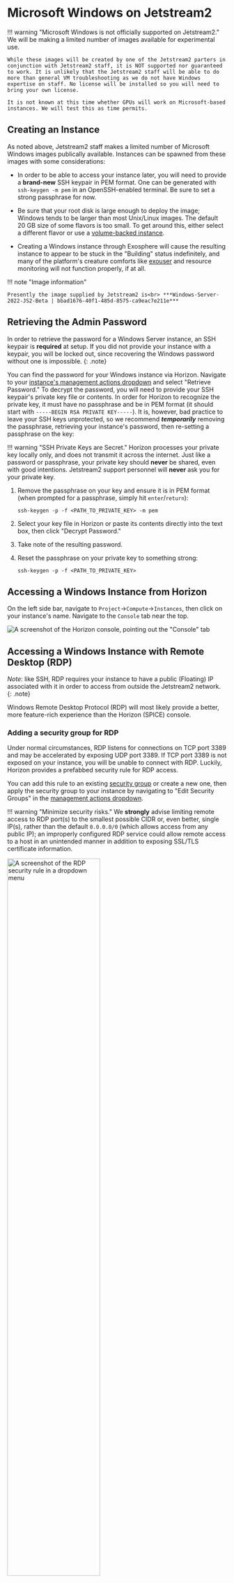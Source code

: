 # Microsoft Windows on Jetstream2

!!! warning "Microsoft Windows is not officially supported on Jetstream2."
    We will be making a limited number of images available for experimental use.

    While these images will be created by one of the Jetstream2 parters in conjunction with Jetstream2 staff, it is NOT supported nor guaranteed to work. It is unlikely that the Jetstream2 staff will be able to do more than general VM troubleshooting as we do not have Windows expertise on staff. No license will be installed so you will need to bring your own license.

    It is not known at this time whether GPUs will work on Microsoft-based instances. We will test this as time permits.

## Creating an Instance

As noted above, Jetstream2 staff makes a limited number of Microsoft Windows images publically available. Instances can be spawned from these images with some considerations:

- In order to be able to access your instance later, you will need to provide a **brand-new** SSH keypair in PEM format. One can be generated with `ssh-keygen -m pem` in an OpenSSH-enabled terminal. Be sure to set a strong passphrase for now.

- Be sure that your root disk is large enough to deploy the image; Windows tends to be larger than most Unix/Linux images. The default 20 GB size of some flavors is too small. To get around this, either select a different flavor or use a [volume-backed instance](../faq/general-faq.md#i-need-a-root-disk-larger-than-the-maximum-size-for-jetstream2-instances-can-you-create-a-custom-flavor-for-me).
- Creating a Windows instance through Exosphere will cause the resulting instance to appear to be stuck in the "Building" status indefinitely, and many of the platform's creature comforts like [exouser](../ui/exo/access-instance.md#the-exouser-profile-passphrase) and resource monitoring will not function properly, if at all.

!!! note "Image information"

    Presently the image supplied by Jetstream2 is<br> ***Windows-Server-2022-JS2-Beta | bbad1676-40f1-485d-8575-ca9eac7e211e***

## Retrieving the Admin Password

In order to retrieve the password for a Windows Server instance, an SSH keypair is **required** at setup. If you did not provide your instance with a keypair, you will be locked out, since recovering the Windows password without one is impossible.
{: .note}

You can find the password for your Windows instance via Horizon. Navigate to your [instance's management actions dropdown](../ui/horizon/manage.md#instance-management-actions) and select "Retrieve Password." To decrypt the password, you will need to provide your SSH keypair's private key file or contents. In order for Horizon to recognize the private key, it must have no passphrase and be in PEM format (it should start with `-----BEGIN RSA PRIVATE KEY-----`). It is, however, bad practice to leave your SSH keys unprotected, so we recommend ***temporarily*** removing the passphrase, retrieving your instance's password, then re-setting a passphrase on the key:

!!! warning "SSH Private Keys are Secret."
    Horizon processes your private key locally only, and does not transmit it across the internet. Just like a password or passphrase, your private key should **never** be shared, even with good intentions. Jetstream2 support personnel will **never** ask you for your private key.

1. Remove the passphrase on your key and ensure it is in PEM format (when prompted for a passphrase, simply hit `enter`/`return`):

    ```
    ssh-keygen -p -f <PATH_TO_PRIVATE_KEY> -m pem
    ```

2. Select your key file in Horizon or paste its contents directly into the text box, then click "Decrypt Password."
3. Take note of the resulting password.
4. Reset the passphrase on your private key to something strong:

    ```
    ssh-keygen -p -f <PATH_TO_PRIVATE_KEY>
    ```

## Accessing a Windows Instance from Horizon

On the left side bar, navigate to `Project`→`Compute`→`Instances`, then click on your instance's name. Navigate to the `Console` tab near the top.

![A screenshot of the Horizon console, pointing out the "Console" tab](../images/horizon-console.png)

## Accessing a Windows Instance with Remote Desktop (RDP)

*Note*: like SSH, RDP requires your instance to have a public (Floating) IP associated with it in order to access from outside the Jetstream2 network.
{: .note}

Windows Remote Desktop Protocol (RDP) will most likely provide a better, more feature-rich experience than the Horizon (SPICE) console.

### Adding a security group for RDP

Under normal circumstances, RDP listens for connections on TCP port 3389 and may be accelerated by exposing UDP port 3389. If TCP port 3389 is not exposed on your instance, you will be unable to connect with RDP. Luckily, Horizon provides a prefabbed security rule for RDP access.

You can add this rule to an existing [security group](../ui/horizon/security_group.md) or create a new one, then apply the security group to your instance by navigating to "Edit Security Groups" in the [management actions dropdown](../ui/horizon/manage.md#instance-management-actions).

!!! warning "Minimize security risks."
    We **strongly** advise limiting remote access to RDP port(s) to the smallest possible CIDR or, even better, single IP(s), rather than the default `0.0.0.0/0` (which allows access from any public IP); an improperly configured RDP service could allow remote access to a host in an unintended manner in addition to exposing SSL/TLS certificate information. 

<img alt="A screenshot of the RDP security rule in a dropdown menu" src="/images/horizon-rdp-group.png" width="65%"/>

### Enabling Remote Desktop

Remote Desktop may need to be enabled on your instance before attempting to connect. First, access your instance through Horizon, as [described above](#accessing-a-windows-instance-from-horizon). Open the machine's Settings app, then navigate to the "Remote Desktop" section on the left. Ensure that "Enable Remote Desktop" is set to "On."

<img alt="A screenshot showing the location of the 'Enable Remote Desktop' toggle" src="/images/windows-rdp-enable.png" width="75%"/>

### Connecting

If you are on a Windows computer, you can follow these steps to connect via RDP:

1. Search for "Remote Desktop Connection"
2. In the `Computer` field, enter your instance's public IP address. <br /> <img alt="A screenshot of the Remote Desktop Connection prompt" src="/images/windows-remote-desktop-server.png" />
3. You will be prompted for credentials. Depending on the version of Windows Server installed, the `User name` will be either "Administrator" or "Admin". Your password can be [found in Horizon](#retrieving-the-admin-password). Click "OK". <br /> <img alt="A screenshot of the RDP credentials prompt" src="/images/windows-remote-desktop-creds.png" />
4. You will likely be prompted with a security certificate. View the certificate, determine if it is safe to continue, then (if so), click "Yes". <br /> <img alt="A screenshot of the certificate popup message" src="/images/windows-remote-desktop-cert.png" />
5. You should now be connected to the remote machine.

